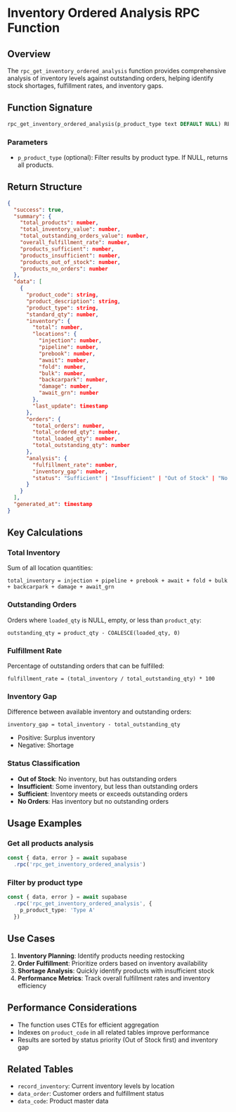 # Inventory Ordered Analysis RPC Function

## Overview
The `rpc_get_inventory_ordered_analysis` function provides comprehensive analysis of inventory levels against outstanding orders, helping identify stock shortages, fulfillment rates, and inventory gaps.

## Function Signature
```sql
rpc_get_inventory_ordered_analysis(p_product_type text DEFAULT NULL) RETURNS jsonb
```

### Parameters
- `p_product_type` (optional): Filter results by product type. If NULL, returns all products.

## Return Structure
```json
{
  "success": true,
  "summary": {
    "total_products": number,
    "total_inventory_value": number,
    "total_outstanding_orders_value": number,
    "overall_fulfillment_rate": number,
    "products_sufficient": number,
    "products_insufficient": number,
    "products_out_of_stock": number,
    "products_no_orders": number
  },
  "data": [
    {
      "product_code": string,
      "product_description": string,
      "product_type": string,
      "standard_qty": number,
      "inventory": {
        "total": number,
        "locations": {
          "injection": number,
          "pipeline": number,
          "prebook": number,
          "await": number,
          "fold": number,
          "bulk": number,
          "backcarpark": number,
          "damage": number,
          "await_grn": number
        },
        "last_update": timestamp
      },
      "orders": {
        "total_orders": number,
        "total_ordered_qty": number,
        "total_loaded_qty": number,
        "total_outstanding_qty": number
      },
      "analysis": {
        "fulfillment_rate": number,
        "inventory_gap": number,
        "status": "Sufficient" | "Insufficient" | "Out of Stock" | "No Orders"
      }
    }
  ],
  "generated_at": timestamp
}
```

## Key Calculations

### Total Inventory
Sum of all location quantities:
```
total_inventory = injection + pipeline + prebook + await + fold + bulk + backcarpark + damage + await_grn
```

### Outstanding Orders
Orders where `loaded_qty` is NULL, empty, or less than `product_qty`:
```
outstanding_qty = product_qty - COALESCE(loaded_qty, 0)
```

### Fulfillment Rate
Percentage of outstanding orders that can be fulfilled:
```
fulfillment_rate = (total_inventory / total_outstanding_qty) * 100
```

### Inventory Gap
Difference between available inventory and outstanding orders:
```
inventory_gap = total_inventory - total_outstanding_qty
```
- Positive: Surplus inventory
- Negative: Shortage

### Status Classification
- **Out of Stock**: No inventory, but has outstanding orders
- **Insufficient**: Some inventory, but less than outstanding orders
- **Sufficient**: Inventory meets or exceeds outstanding orders
- **No Orders**: Has inventory but no outstanding orders

## Usage Examples

### Get all products analysis
```typescript
const { data, error } = await supabase
  .rpc('rpc_get_inventory_ordered_analysis')
```

### Filter by product type
```typescript
const { data, error } = await supabase
  .rpc('rpc_get_inventory_ordered_analysis', {
    p_product_type: 'Type A'
  })
```

## Use Cases

1. **Inventory Planning**: Identify products needing restocking
2. **Order Fulfillment**: Prioritize orders based on inventory availability
3. **Shortage Analysis**: Quickly identify products with insufficient stock
4. **Performance Metrics**: Track overall fulfillment rates and inventory efficiency

## Performance Considerations

- The function uses CTEs for efficient aggregation
- Indexes on `product_code` in all related tables improve performance
- Results are sorted by status priority (Out of Stock first) and inventory gap

## Related Tables
- `record_inventory`: Current inventory levels by location
- `data_order`: Customer orders and fulfillment status
- `data_code`: Product master data
